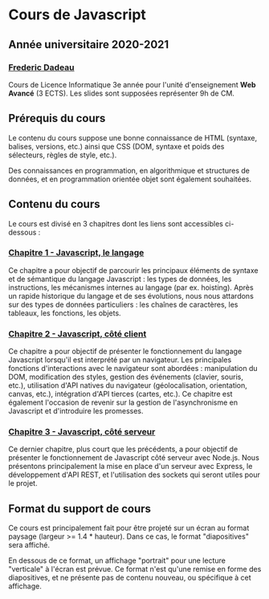 # Cours de Javascript

## Année universitaire 2020-2021

###  [Frederic Dadeau](mailto:frederic.dadeau@univ-fcomte.fr)

Cours de Licence Informatique 3e année pour l'unité d'enseignement **Web Avancé** (3 ECTS). Les slides sont supposées représenter 9h de CM.


## Prérequis du cours

Le contenu du cours suppose une bonne connaissance de HTML (syntaxe, balises, versions, etc.) ainsi que CSS (DOM, syntaxe et poids des sélecteurs, règles de style, etc.). 

Des connaissances en programmation, en algorithmique et structures de données, et en programmation orientée objet sont également souhaitées. 


## Contenu du cours

Le cours est divisé en 3 chapitres dont les liens sont accessibles ci-dessous : 

### [Chapitre 1 - Javascript, le langage](https://fdadeau.github.io/CoursJS/html/chap1-JS-langage.html)

Ce chapitre a pour objectif de parcourir les principaux éléments de syntaxe et de sémantique du langage Javascript : les types de données, les instructions, les mécanismes internes au langage (par ex. hoisting). Après un rapide historique du langage et de ses évolutions, nous nous attardons sur des types de données particuliers : les chaînes de caractères, les tableaux, les fonctions, les objets. 

### [Chapitre 2 - Javascript, côté client](https://fdadeau.github.io/CoursJS/html/chap2-JS-client.html) 

Ce chapitre a pour objectif de présenter le fonctionnement du langage Javascript lorsqu'il est interprété par un navigateur. Les principales fonctions d'interactions avec le navigateur sont abordées : manipulation du DOM, modification des styles, gestion des événements (clavier, souris, etc.), utilisation d'API natives du navigateur (géolocalisation, orientation, canvas, etc.), intégration d'API tierces (cartes, etc.). Ce chapitre est également l'occasion de revenir sur la gestion de l'asynchronisme en Javascript et d'introduire les promesses.


### [Chapitre 3 - Javascript, côté serveur](https://fdadeau.github.io/CoursJS/html/chap3-JS-serveur.html)

Ce dernier chapitre, plus court que les précédents, a pour objectif de présenter le fonctionnement de Javascript côté serveur avec Node.js. 
Nous présentons principalement la mise en place d'un serveur avec Express, le développement d'API REST, et l'utilisation des sockets qui seront utiles pour le projet.



## Format du support de cours

Ce cours est principalement fait pour être projeté sur un écran au format paysage (largeur >= 1.4 * hauteur). 
Dans ce cas, le format "diapositives" sera affiché. 

En dessous de ce format, un affichage "portrait" pour une lecture "verticale" à l'écran est prévue. Ce format n'est qu'une remise en forme des diapositives, et ne présente pas de contenu nouveau, ou spécifique à cet affichage. 

